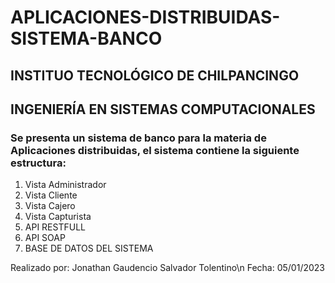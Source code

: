 # APLICACIONES-DISTRIBUIDAS-SISTEMA-BANCO
## INSTITUO TECNOLÓGICO DE CHILPANCINGO
## INGENIERÍA EN SISTEMAS COMPUTACIONALES
### Se presenta un sistema de banco para la materia de Aplicaciones distribuidas, el sistema contiene la siguiente estructura:
1. Vista Administrador
2. Vista Cliente
3. Vista Cajero
4. Vista Capturista
5. API RESTFULL
6. API SOAP
7. BASE DE DATOS DEL SISTEMA

Realizado por: Jonathan Gaudencio Salvador Tolentino\n
Fecha: 05/01/2023
